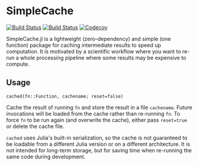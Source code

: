 # SimpleCache

[![Build Status](https://travis-ci.com/ssfrr/SimpleCache.jl.svg?branch=master)](https://travis-ci.com/ssfrr/SimpleCache.jl)
[![Build Status](https://ci.appveyor.com/api/projects/status/github/ssfrr/SimpleCache.jl?svg=true)](https://ci.appveyor.com/project/ssfrr/SimpleCache-jl)
[![Codecov](https://codecov.io/gh/ssfrr/SimpleCache.jl/branch/master/graph/badge.svg)](https://codecov.io/gh/ssfrr/SimpleCache.jl)

SimpleCache.jl is a lightweight (zero-dependency) and simple (one function) package for caching intermediate results to speed up computation. It is motivated by a scientific workflow where you want to re-run a whole processing pipeline where some results may be expensive to compute.

## Usage

    cached(fn::Function, cachename; reset=false)

Cache the result of running `fn` and store the result in a file `cachename`. Future
invocations will be loaded from the cache rather than re-running `fn`. To force `fn` to
be run again (and overwrite the cache), either pass `reset=true` or delete the cache
file.

`cached` uses Julia's built-in serialization, so the cache is not guaranteed to be
loadable from a different Julia version or on a different architecture. It is not
intended for long-term storage, but for saving time when re-running the same code during
development.
